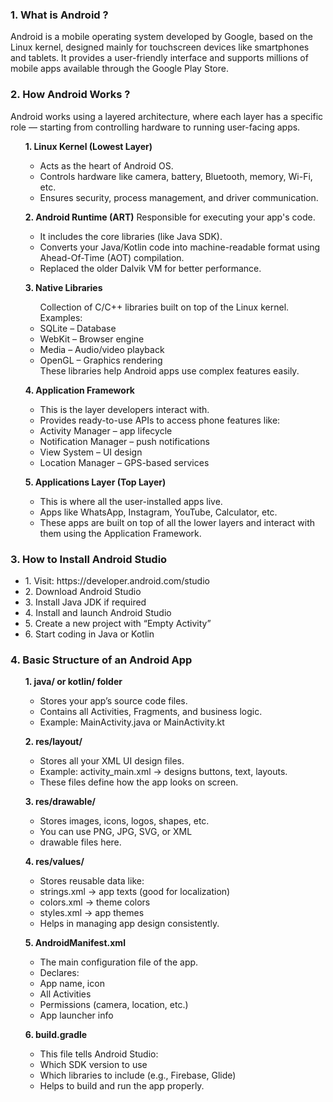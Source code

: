 ### 1. What is Android ?
Android is a mobile operating system developed by Google, based on the Linux kernel, designed mainly for touchscreen devices like smartphones and tablets.
It provides a user-friendly interface and supports millions of mobile apps available through the Google Play Store.

### 2. How Android Works ?
Android works using a layered architecture, where each layer has a specific role — starting from controlling hardware to running user-facing apps.

 <ul><b>1. Linux Kernel (Lowest Layer)</b><ul>
<li>Acts as the heart of Android OS.</li>
<li>Controls hardware like camera, battery, Bluetooth, memory, Wi-Fi, etc.</li>
<li>Ensures security, process management, and driver communication.</li></ul></ul>

<ul><b>2. Android Runtime (ART)</b>
Responsible for executing your app's code.<ul>
<li>It includes the core libraries (like Java SDK).</li>
<li>Converts your Java/Kotlin code into machine-readable format using Ahead-Of-Time (AOT) compilation.</li>
<li>Replaced the older Dalvik VM for better performance.</li>
</ul>
</ul>
<ul>
 <b> 3. Native Libraries</b>
<ul>Collection of C/C++ libraries built on top of the Linux kernel.
Examples:
<li>SQLite – Database</li>
<li>WebKit – Browser engine</li>
<li>Media – Audio/video playback</li>
<li>OpenGL – Graphics rendering</li>
These libraries help Android apps use complex features easily.
</ul>
</ul>
<ul><b>
4. Application Framework</b><ul>
<li>This is the layer developers interact with.</li>
<li>Provides ready-to-use APIs to access phone features like:</li>
<li>Activity Manager – app lifecycle</li>
<li>Notification Manager – push notifications</li>
<li>View System – UI design</li>
<li>Location Manager – GPS-based services</li>
</ul>
</ul>

<ul><b>5. Applications Layer (Top Layer)</b><ul>
<li>This is where all the user-installed apps live.</li>
<li>Apps like WhatsApp, Instagram, YouTube, Calculator, etc.</li>
<li>These apps are built on top of all the lower layers and interact with them using the Application Framework.</li>
</ul>
</ul>

### 3. How to Install Android Studio
<ul>
<li>1. Visit: https://developer.android.com/studio</li>
<li>2. Download Android Studio </li>
<li>3. Install Java JDK if required</li>
<li>4. Install and launch Android Studio</li>
<li>5. Create a new project with “Empty Activity”</li>
<li>6. Start coding in Java or Kotlin</li>
</ul>

### 4. Basic Structure of an Android App

<ul><b>1. java/ or kotlin/ folder</b><ul>
<li>Stores your app’s source code files.</li>
<li>Contains all Activities, Fragments, and business logic.</li>
<li>Example: MainActivity.java or MainActivity.kt</li>
</ul>
</ul>

<ul><b>2. res/layout/</b><ul>
<li>Stores all your XML UI design files.</li>
<li>Example: activity_main.xml → designs buttons, text, layouts.</li>
<li>These files define how the app looks on screen.</li>
</ul>
</ul>


<ul><b>3. res/drawable/</b><ul>
<li>Stores images, icons, logos, shapes, etc.</li>
<li>You can use PNG, JPG, SVG, or XML </li>
<li>drawable files here.</li>
</ul>
</ul>

<ul><b>4. res/values/</b><ul>
<li>Stores reusable data like:</li>
<li>strings.xml → app texts (good for localization)</li>
<li>colors.xml → theme colors</li>
<li>styles.xml → app themes</li>
<li>Helps in managing app design consistently.</li>
</ul>
</ul>

<ul><b>5. AndroidManifest.xml</b><ul>
<li>The main configuration file of the app.</li>
<li>Declares:</li>
<li>App name, icon</li>
<li>All Activities</li>
<li>Permissions (camera, location, etc.)</li>
<li>App launcher info</li>
</ul>
</ul>

<ul><b>6. build.gradle</b><ul>
<li>This file tells Android Studio:</li>
<li>Which SDK version to use</li>
<li>Which libraries to include (e.g., Firebase, Glide)</li>
<li>Helps to build and run the app properly.</li>
</ul>
</ul>
